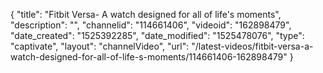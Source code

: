 {
    "title": "Fitbit Versa- A watch designed for all of life's moments",
    "description": "",
    "channelid": "114661406",
    "videoid": "162898479",
    "date_created": "1525392285",
    "date_modified": "1525478076",
    "type": "captivate",
    "layout": "channelVideo",
    "url": "\/latest-videos\/fitbit-versa-a-watch-designed-for-all-of-life-s-moments\/114661406-162898479"
}
